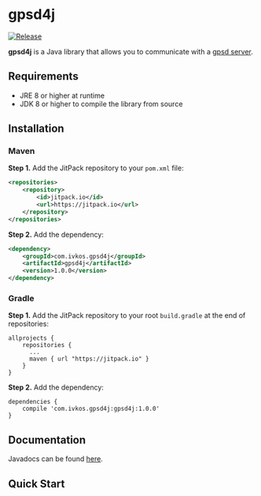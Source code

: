 # gpsd4j

[![Release](https://jitpack.io/v/com.ivkos.gpsd4j/gpsd4j.svg)](https://jitpack.io/#com.ivkos.gpsd4j/gpsd4j)

**gpsd4j** is a Java library that allows you to communicate with a [gpsd server](http://www.catb.org/gpsd/).

## Requirements
* JRE 8 or higher at runtime
* JDK 8 or higher to compile the library from source

## Installation
### Maven
**Step 1.** Add the JitPack repository to your `pom.xml` file:
```xml
<repositories>
    <repository>
        <id>jitpack.io</id>
        <url>https://jitpack.io</url>
    </repository>
</repositories>
```

**Step 2.** Add the dependency:
```xml
<dependency>
    <groupId>com.ivkos.gpsd4j</groupId>
    <artifactId>gpsd4j</artifactId>
    <version>1.0.0</version>
</dependency>
```

### Gradle
**Step 1.** Add the JitPack repository to your root `build.gradle` at the end of repositories:
```
allprojects {
    repositories {
      ...
      maven { url "https://jitpack.io" }
    }
}
```

**Step 2.** Add the dependency:
```
dependencies {
    compile 'com.ivkos.gpsd4j:gpsd4j:1.0.0'
}
```

## Documentation
Javadocs can be found [here](https://jitpack.io/com/ivkos/gpsd4j/gpsd4j/1.0.0/javadoc/).

## Quick Start
